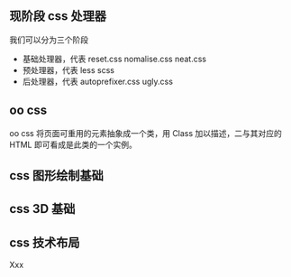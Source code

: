 ## 现阶段 css 处理器

我们可以分为三个阶段

- 基础处理器，代表 reset.css nomalise.css neat.css
- 预处理器，代表 less scss
- 后处理器，代表 autoprefixer.css ugly.css

## oo css

oo css 将页面可重用的元素抽象成一个类，用 Class 加以描述，二与其对应的 HTML 即可看成是此类的一个实例。

## css 图形绘制基础



## css 3D 基础



## css 技术布局

Xxx

